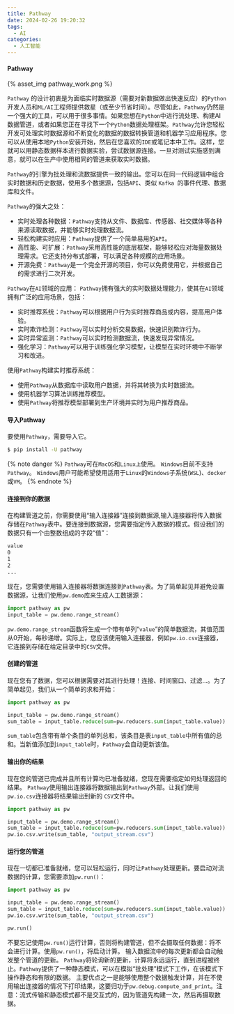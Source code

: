 ```yaml
---
title: Pathway
date: 2024-02-26 19:20:32
tags:
  - AI
categories:
  - 人工智能
---
```


#### Pathway

{% asset_img pathway_work.png %}
<!-- more -->

`Pathway` 的设计初衷是为面临实时数据源（需要对新数据做出快速反应）的`Python`开发人员和`ML/AI`工程师提供救星（或至少节省时间）。尽管如此，`Pathway`仍然是一个强大的工具，可以用于很多事情。如果您想在`Python`中进行流处理、构建AI数据管道，或者如果您正在寻找下一个`Python`数据处理框架。`Pathway`允许您轻松开发可处理实时数据源和不断变化的数据的数据转换管道和机器学习应用程序。您可以从使用本地`Python`安装开始，然后在您喜欢的`IDE`或笔记本中工作。这样，您就可以用静态数据样本进行数据实验，尝试数据源连接。一旦对测试实施感到满意，就可以在生产中使用相同的管道来获取实时数据。

`Pathway`的引擎为批处理和流数据提供一致的输出。您可以在同一代码逻辑中组合实时数据和历史数据，使用多个数据源，包括`API`、类似 `Kafka `的事件代理、数据库和文件。

`Pathway`的强大之处：
- 实时处理各种数据：`Pathway`支持从文件、数据库、传感器、社交媒体等各种来源读取数据，并能够实时处理数据流。
- 轻松构建实时应用：`Pathway`提供了一个简单易用的`API`。
- 高性能、可扩展：`Pathway`采用高性能的底层框架，能够轻松应对海量数据处理需求。它还支持分布式部署，可以满足各种规模的应用场景。
- 开源免费：`Pathway`是一个完全开源的项目，你可以免费使用它，并根据自己的需求进行二次开发。

`Pathway`在`AI`领域的应用：
`Pathway`拥有强大的实时数据处理能力，使其在`AI`领域拥有广泛的应用场景，包括：
- 实时推荐系统：`Pathway`可以根据用户行为实时推荐商品或内容，提高用户体验。
- 实时欺诈检测：`Pathway`可以实时分析交易数据，快速识别欺诈行为。
- 实时异常监测：`Pathway`可以实时检测数据流，快速发现异常情况。
- 强化学习：`Pathway`可以用于训练强化学习模型，让模型在实时环境中不断学习和改进。

使用`Pathway`构建实时推荐系统：
- 使用`Pathway`从数据库中读取用户数据，并将其转换为实时数据流。
- 使用机器学习算法训练推荐模型。
- 使用`Pathway`将推荐模型部署到生产环境并实时为用户推荐商品。

#### 导入Pathway

要使用`Pathway`，需要导入它。

```bash
$ pip install -U pathway
```
{% note danger %}
`Pathway`可在`MacOS`和`Linux上`使用。 `Windows`目前不支持`Pathway`。 `Windows`用户可能希望使用适用于`Linux`的`Windows`子系统(`WSL`)、`docker`或`VM`。
{% endnote %}

#### 连接到你的数据

在构建管道之前，你需要使用“输入连接器”连接到数据源,输入连接器将传入数据存储在`Pathway`表中。要连接到数据源，您需要指定传入数据的模式。假设我们的数据只有一个由整数组成的字段“值”：
```bash
value
0
1
2
...
```
现在，您需要使用输入连接器将数据连接到`Pathway`表。为了简单起见并避免设置数据源，让我们使用`pw.demo`库来生成人工数据源：
```python
import pathway as pw
input_table = pw.demo.range_stream()
```
`pw.demo.range_stream`函数将生成一个带有单列“`value`”的简单数据流，其值范围从0开始，每秒递增。实际上，您应该使用输入连接器，例如`pw.io.csv`连接器，它连接到存储在给定目录中的`CSV`文件。

#### 创建的管道

现在您有了数据，您可以根据需要对其进行处理！连接、时间窗口、过滤...。为了简单起见，我们从一个简单的求和开始：
```python
import pathway as pw

input_table = pw.demo.range_stream()
sum_table = input_table.reduce(sum=pw.reducers.sum(input_table.value))

```
`sum_table`包含带有单个条目的单列总和，该条目是表`input_table`中所有值的总和。当新值添加到`input_table`时，`Pathway`会自动更新该值。

#### 输出你的结果

现在您的管道已完成并且所有计算均已准备就绪，您现在需要指定如何处理返回的结果。 `Pathway`使用输出连接器将数据输出到`Pathway`外部。让我们使用`pw.io.csv`连接器将结果输出到新的 `CSV`文件中。
```python
import pathway as pw

input_table = pw.demo.range_stream()
sum_table = input_table.reduce(sum=pw.reducers.sum(input_table.value))
pw.io.csv.write(sum_table, "output_stream.csv")

```
#### 运行您的管道

现在一切都已准备就绪，您可以轻松运行，同时让`Pathway`处理更新。要启动对流数据的计算，您需要添加`pw.run()`：
```python
import pathway as pw

input_table = pw.demo.range_stream()
sum_table = input_table.reduce(sum=pw.reducers.sum(input_table.value))
pw.io.csv.write(sum_table, "output_stream.csv")

pw.run()

```
不要忘记使用`pw.run()`运行计算，否则将构建管道，但不会摄取任何数据：将不会进行计算。使用`pw.run()`，将启动计算。 输入数据流中的每次更新都会自动触发整个管道的更新。 `Pathway`将轮询新的更新，计算将永远运行，直到进程被终止。`Pathway`提供了一种静态模式，可以在模拟“批处理”模式下工作，在该模式下操作静态和有限的数据。 主要优点之一是能够使用整个数据触发计算，并在不使用输出连接器的情况下打印结果，这要归功于`pw.debug.compute_and_print`。注意：流式传输和静态模式都不是交互式的，因为管道先构建一次，然后再摄取数据。